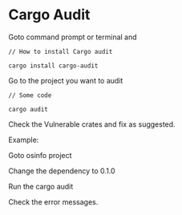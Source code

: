 # Cargo Audit

Goto command prompt or terminal and&#x20;

```
// How to install Cargo audit

cargo install cargo-audit
```

Go to the project you want to audit

```
// Some code

cargo audit
```

Check the Vulnerable crates and fix as suggested.



Example:

Goto osinfo project

Change the dependency to  0.1.0

Run the cargo audit

Check the error messages.

